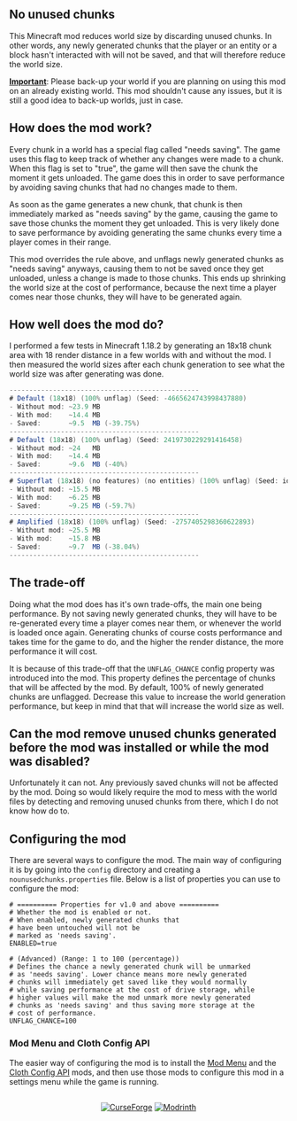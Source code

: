 ## No unused chunks
This Minecraft mod reduces world size by discarding unused chunks.
In other words, any newly generated chunks that the player or an entity or a block hasn't interacted with will not be saved, and that will therefore reduce the world size. 
 
<ins><b>Important</b></ins>: Please back-up your world if you are planning on using this mod on an already existing world.
This mod shouldn't cause any issues, but it is still a good idea to back-up worlds, just in case.

## How does the mod work?
Every chunk in a world has a special flag called "needs saving". The game uses this flag to keep track of whether any changes were made to a chunk. When this flag is set to "true", the game will then save the chunk the moment it gets unloaded. The game does this in order to save performance by avoiding saving chunks that had no changes made to them. 
 
As soon as the game generates a new chunk, that chunk is then immediately marked as "needs saving" by the game, causing the game to save those chunks the moment they get unloaded. This is very likely done to save performance by avoiding generating the same chunks every time a player comes in their range. 
 
This mod overrides the rule above, and unflags newly generated chunks as "needs saving" anyways, causing them to not be saved once they get unloaded, unless a change is made to those chunks. This ends up shrinking the world size at the cost of performance, because the next time a player comes near those chunks, they will have to be generated again.

## How well does the mod do?
I performed a few tests in Minecraft 1.18.2 by generating an 18x18 chunk area with 18 render distance in a few worlds with and without the mod. I then measured the world sizes after each chunk generation to see what the world size was after generating was done.
```cs
------------------------------------------------
# Default (18x18) (100% unflag) (Seed: -4665624743998437880)
- Without mod: ~23.9 MB
- With mod:    ~14.4 MB
- Saved:       ~9.5  MB (-39.75%)
------------------------------------------------
# Default (18x18) (100% unflag) (Seed: 2419730229291416458)
- Without mod: ~24   MB
- With mod:    ~14.4 MB
- Saved:       ~9.6  MB (-40%)
------------------------------------------------
# Superflat (18x18) (no features) (no entities) (100% unflag) (Seed: idk)
- Without mod: ~15.5 MB
- With mod:    ~6.25 MB
- Saved:       ~9.25 MB (-59.7%)
------------------------------------------------
# Amplified (18x18) (100% unflag) (Seed: -2757405298360622893)
- Without mod: ~25.5 MB
- With mod:    ~15.8 MB
- Saved:       ~9.7  MB (-38.04%)
------------------------------------------------
```

## The trade-off
Doing what the mod does has it's own trade-offs, the main one being performance. By not saving newly generated chunks, they will have to be re-generated every time a player comes near them, or whenever the world is loaded once again. Generating chunks of course costs performance and takes time for the game to do, and the higher the render distance, the more performance it will cost. 
 
It is because of this trade-off that the `UNFLAG_CHANCE` config property was introduced into the mod. This property defines the percentage of chunks that will be affected by the mod. By default, 100% of newly generated chunks are unflagged. Decrease this value to increase the world generation performance, but keep in mind that that will increase the world size as well.

## Can the mod remove unused chunks generated before the mod was installed or while the mod was disabled?
Unfortunately it can not. Any previously saved chunks will not be affected by the mod. Doing so would likely require the mod to mess with the world files by detecting and removing unused chunks from there, which I do not know how do to.

## Configuring the mod
There are several ways to configure the mod. The main way of configuring it is by going into the `config` directory and creating a `nounusedchunks.properties` file.
Below is a list of properties you can use to configure the mod:
```properties
# ========== Properties for v1.0 and above ==========
# Whether the mod is enabled or not.
# When enabled, newly generated chunks that
# have been untouched will not be
# marked as 'needs saving'.
ENABLED=true

# (Advanced) (Range: 1 to 100 (percentage))
# Defines the chance a newly generated chunk will be unmarked
# as 'needs saving'. Lower chance means more newly generated
# chunks will immediately get saved like they would normally
# while saving performance at the cost of drive storage, while
# higher values will make the mod unmark more newly generated
# chunks as 'needs saving' and thus saving more storage at the
# cost of performance.
UNFLAG_CHANCE=100
```

### Mod Menu and Cloth Config API
The easier way of configuring the mod is to install the [Mod Menu](https://www.curseforge.com/minecraft/mc-mods/modmenu) and the [Cloth Config API](https://www.curseforge.com/minecraft/mc-mods/cloth-config) mods, and then use those mods to configure this mod in a settings menu while the game is running.

##
<p align=center>
  <a href="https://www.curseforge.com/minecraft/mc-mods/no-unused-chunks-fabric"><img alt="CurseForge" src="https://cf.way2muchnoise.eu/645755.svg"/></a>
  <a href="https://modrinth.com/mod/no-unused-chunks-fabric"><img alt="Modrinth" src="https://img.shields.io/modrinth/dt/U8avpWmO?label=Modrinth"></a>
</p>
